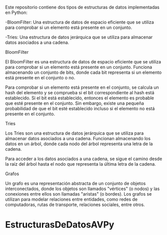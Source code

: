 Este repositorio contiene dos tipos de estructuras de datos implementadas en Python:

-BloomFilter: Una estructura de datos de espacio eficiente que se utiliza para comprobar si un elemento está presente en un conjunto.

-Tries: Una estructura de datos jerárquica que se utiliza para almacenar datos asociados a una cadena.

BloomFilter

El BloomFilter es una estructura de datos de espacio eficiente que se utiliza para comprobar si un elemento está presente en un conjunto. Funciona almacenando un conjunto de bits, donde cada bit representa si un elemento está presente en el conjunto o no.

Para comprobar si un elemento está presente en el conjunto, se calcula un hash del elemento y se comprueba si el bit correspondiente al hash está establecido. Si el bit está establecido, entonces el elemento es probable que esté presente en el conjunto. Sin embargo, existe una pequeña probabilidad de que el bit esté establecido incluso si el elemento no está presente en el conjunto.

Tries

Los Tries son una estructura de datos jerárquica que se utiliza para almacenar datos asociados a una cadena. Funcionan almacenando los datos en un árbol, donde cada nodo del árbol representa una letra de la cadena.

Para acceder a los datos asociados a una cadena, se sigue el camino desde la raíz del árbol hasta el nodo que representa la última letra de la cadena.

Grafos

Un grafo es una representación abstracta de un conjunto de objetos interconectados, donde los objetos son llamados "vértices" (o nodos) y las conexiones entre ellos son llamadas "aristas" (o bordes). Los grafos se utilizan para modelar relaciones entre entidades, como redes de computadoras, rutas de transporte, relaciones sociales, entre otros.

# EstructurasDeDatosAVPy
